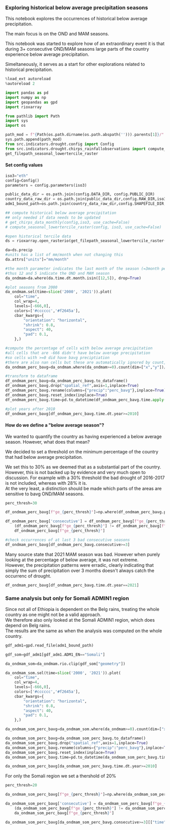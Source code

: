 ### Exploring historical below average precipitation seasons
This notebook explores the occurrences of historical below average precipitation. 

The main focus is on the OND and MAM seasons. 

This notebook was started to explore how of an extraordinary event it is that during 3+ consecutive OND/MAM seasons large parts of the country experience below average precipitation. 

Simeltaneously, it serves as a start for other explorations related to historical precipitation. 

```python
%load_ext autoreload
%autoreload 2
```

```python
import pandas as pd
import numpy as np
import geopandas as gpd
import rioxarray
```

```python
from pathlib import Path
import sys
import os

path_mod = f"{Path(os.path.dirname(os.path.abspath(''))).parents[1]}/"
sys.path.append(path_mod)
from src.indicators.drought.config import Config
from src.indicators.drought.chirps_rainfallobservations import compute_seasonal_lowertercile_raster, \
get_filepath_seasonal_lowertercile_raster
```

#### Set config values

```python
iso3="eth"
config=Config()
parameters = config.parameters(iso3)

public_data_dir = os.path.join(config.DATA_DIR, config.PUBLIC_DIR)
country_data_raw_dir = os.path.join(public_data_dir,config.RAW_DIR,iso3)
adm1_bound_path=os.path.join(country_data_raw_dir,config.SHAPEFILE_DIR,parameters["path_admin1_shp"])
```

```python
## compute historical below average precipitation
## only needed if data needs to be updated
# get_chirps_data_monthly(config,iso3, use_cache=False)
# compute_seasonal_lowertercile_raster(config, iso3, use_cache=False)
```

```python
#open historical tercile data
ds = rioxarray.open_rasterio(get_filepath_seasonal_lowertercile_raster(iso3,config)).sortby("time")
```

```python
da=ds.precip
#units has a list of mm/month when not changing this
da.attrs["units"]="mm/month"
```

```python
#the month parameter indicates the last month of the season (=3month period)
#thus 12 and 5 indicate the OND and MAM season
da_ondmam=da.where(da.time.dt.month.isin([12,5]), drop=True)
```

```python
#plot seasons from 2000
da_ondmam.sel(time=slice('2000', '2021')).plot(    
    col="time",
    col_wrap=4,
    levels=[-666,0],
    colors=['#cccccc','#f2645a'],
    cbar_kwargs={
        "orientation": "horizontal",
        "shrink": 0.8,
        "aspect": 40,
        "pad": 0.1,
    },)
```

```python
#compute the percentage of cells with below average precipitation
#all cells that are -666 didn't have below average precipitation
#so cells with >=0 did have bavg preciptiation
#there are also nan cells but these are automatically ignored by count, which is good
da_ondmam_perc_bavg=da_ondmam.where(da_ondmam>=0).count(dim=["x","y"])/da_ondmam.count(dim=["x","y"])*100
```

```python
#transform to dataframe
df_ondmam_perc_bavg=da_ondmam_perc_bavg.to_dataframe()
df_ondmam_perc_bavg.drop("spatial_ref",axis=1,inplace=True)
df_ondmam_perc_bavg.rename(columns={"precip":"perc_bavg"},inplace=True)
df_ondmam_perc_bavg.reset_index(inplace=True)
df_ondmam_perc_bavg.time=pd.to_datetime(df_ondmam_perc_bavg.time.apply(lambda x: x.strftime('%Y-%m-%d')))
```

```python
#plot years after 2010
df_ondmam_perc_bavg[df_ondmam_perc_bavg.time.dt.year>=2010]
```

#### How do we define a "below average season"? 
We wanted to quantify the country as having experienced a below average season. However, what does that mean? 

We decided to set a threshold on the minimum percentage of the country that had below average precipitation. 

We set this to 30% as we deemed that as a substantial part of the country. However, this is not backed up by evidence and very much open to discussion. 
For example with a 30% threshold the bad drought of 2016-2017 is not included, whereas with 28% it is.  
At the very least, a distinction should be made which parts of the areas are sensitive to bavg OND/MAM seasons. 

```python
perc_thresh=30
```

```python
df_ondmam_perc_bavg[f"ge_{perc_thresh}"]=np.where(df_ondmam_perc_bavg.perc_bavg>=perc_thresh,1,0)
```

```python
df_ondmam_perc_bavg['consecutive'] = df_ondmam_perc_bavg[f"ge_{perc_thresh}"].groupby( \
    (df_ondmam_perc_bavg[f"ge_{perc_thresh}"] != df_ondmam_perc_bavg[f"ge_{perc_thresh}"].shift()).cumsum()).transform('size') * \
    df_ondmam_perc_bavg[f"ge_{perc_thresh}"]

```

```python
#check occurrences of at last 3 bad consecutive seasons
df_ondmam_perc_bavg[df_ondmam_perc_bavg.consecutive>=3]
```

Many source state that 2021 MAM season was bad. However when purely looking at the percentage of below average, it was not extreme.   
However, the precipitation patterns were erradic, clearly indicating that simply the sum of precipitation over 3 months doesn't always catch the occurrenc of drought. 

```python
df_ondmam_perc_bavg[df_ondmam_perc_bavg.time.dt.year==2021]
```

### Same analysis but only for Somali ADMIN1 region
Since not all of Ethiopia is dependent on the Belg rains, treating the whole country as one might not be a valid approach.    
We therefore also only looked at the Somali ADMIN1 region, which does depend on Belg rains.   
The results are the same as when the analysis was computed on the whole country. 

```python
gdf_adm1=gpd.read_file(adm1_bound_path)
```

```python
gdf_som=gdf_adm1[gdf_adm1.ADM1_EN=="Somali"]
```

```python
da_ondmam_som=da_ondmam.rio.clip(gdf_som["geometry"])
```

```python
da_ondmam_som.sel(time=slice('2000', '2021')).plot(    
    col="time",
    col_wrap=4,
    levels=[-666,0],
    colors=['#cccccc','#f2645a'],
    cbar_kwargs={
        "orientation": "horizontal",
        "shrink": 0.8,
        "aspect": 40,
        "pad": 0.1,
    },)
```

```python
da_ondmam_som_perc_bavg=da_ondmam_som.where(da_ondmam>=0).count(dim=["x","y"])/da_ondmam_som.count(dim=["x","y"])*100
```

```python
da_ondmam_som_perc_bavg=da_ondmam_som_perc_bavg.to_dataframe()
da_ondmam_som_perc_bavg.drop("spatial_ref",axis=1,inplace=True)
da_ondmam_som_perc_bavg.rename(columns={"precip":"perc_bavg"},inplace=True)
da_ondmam_som_perc_bavg.reset_index(inplace=True)
da_ondmam_som_perc_bavg.time=pd.to_datetime(da_ondmam_som_perc_bavg.time.apply(lambda x: x.strftime('%Y-%m-%d')))
```

```python
da_ondmam_som_perc_bavg[da_ondmam_som_perc_bavg.time.dt.year>=2010]
```

For only the Somali region we set a thershold of 20%

```python
perc_thresh=20
```

```python
da_ondmam_som_perc_bavg[f"ge_{perc_thresh}"]=np.where(da_ondmam_som_perc_bavg.perc_bavg>=perc_thresh,1,0)
```

```python
da_ondmam_som_perc_bavg['consecutive'] = da_ondmam_som_perc_bavg[f"ge_{perc_thresh}"].groupby( \
    (da_ondmam_som_perc_bavg[f"ge_{perc_thresh}"] != da_ondmam_som_perc_bavg[f"ge_{perc_thresh}"].shift()).cumsum()).transform('size') * \
    da_ondmam_som_perc_bavg[f"ge_{perc_thresh}"]

```

```python
da_ondmam_som_perc_bavg[da_ondmam_som_perc_bavg.consecutive>=3][["time","perc_bavg",f"ge_{perc_thresh}","consecutive"]]
```
